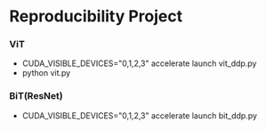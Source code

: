 # Reproducibility Project

### ViT
- CUDA_VISIBLE_DEVICES="0,1,2,3" accelerate launch vit_ddp.py
- python vit.py

### BiT(ResNet)
- CUDA_VISIBLE_DEVICES="0,1,2,3" accelerate launch bit_ddp.py



